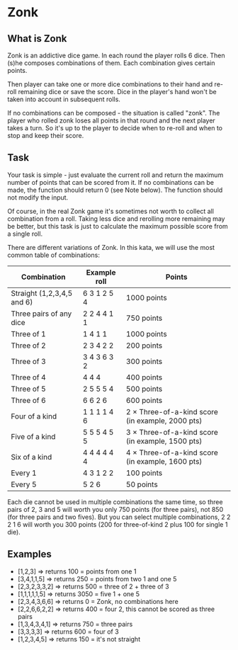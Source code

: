 # Zonk

## What is Zonk
Zonk is an addictive dice game. In each round the player rolls 6 dice. Then (s)he composes combinations of them. Each combination gives certain points.

Then player can take one or more dice combinations to their hand and re-roll remaining dice or save the score. Dice in the player's hand won't be
taken into account in subsequent rolls.

If no combinations can be composed - the situation is called "zonk". The player who rolled zonk loses all points in that round and the next player
takes a turn. So it's up to the player to decide when to re-roll and when to stop and keep their score.

## Task
Your task is simple - just evaluate the current roll and return the maximum number of points that can be scored from it. If no combinations can be
made, the function should return 0 (see Note below). The function should not modify the input.

Of course, in the real Zonk game it's sometimes not worth to collect all combination from a roll. Taking less dice and rerolling more remaining may be
better, but this task is just to calculate the maximum possible score from a single roll.

There are different variations of Zonk. In this kata, we will use the most common table of combinations:

| Combination                | Example roll | Points                                           |
|----------------------------|--------------|--------------------------------------------------|
| Straight (1,2,3,4,5 and 6) | 6 3 1 2 5 4  | 1000 points                                      |
| Three pairs of any dice    | 2 2 4 4 1 1  | 750 points                                       |
| Three of 1                 | 1 4 1 1      | 1000 points                                      |
| Three of 2                 | 2 3 4 2 2    | 200 points                                       |
| Three of 3                 | 3 4 3 6 3 2  | 300 points                                       |
| Three of 4                 | 4 4 4        | 400 points                                       |
| Three of 5                 | 2 5 5 5 4    | 500 points                                       |
| Three of 6                 | 6 6 2 6      | 600 points                                       |
| Four of a kind             | 1 1 1 1 4 6  | 2 × Three-of-a-kind score (in example, 2000 pts) |
| Five of a kind             | 5 5 5 4 5 5  | 3 × Three-of-a-kind score (in example, 1500 pts) |
| Six of a kind              | 4 4 4 4 4 4  | 4 × Three-of-a-kind score (in example, 1600 pts) |
| Every 1                    | 4 3 1 2 2    | 100 points                                       |
| Every 5                    | 5 2 6        | 50 points                                        |



Each die cannot be used in multiple combinations the same time, so three pairs of 2, 3 and 5 will worth you only 750 points (for three pairs), not 850
(for three pairs and two fives). But you can select multiple combinations, 2 2 2 1 6 will worth you 300 points (200 for three-of-kind 2 plus 100 for
single 1 die).

## Examples
* [1,2,3]       =>  returns 100  = points from one 1
* [3,4,1,1,5]   =>  returns 250  = points from two 1 and one 5
* [2,3,2,3,3,2] =>  returns 500  = three of 2 + three of 3
* [1,1,1,1,1,5] =>  returns 3050 = five 1 + one 5
* [2,3,4,3,6,6] =>  returns 0    = Zonk, no combinations here
* [2,2,6,6,2,2] =>  returns 400  = four 2, this cannot be scored as three pairs
* [1,3,4,3,4,1] =>  returns 750  = three pairs
* [3,3,3,3]     =>  returns 600  = four of 3
* [1,2,3,4,5]   =>  returns 150  = it's not straight

